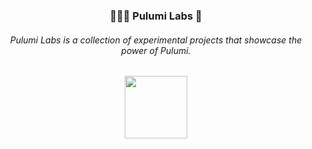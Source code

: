 <div align="center"> 
    <h3 class="topic-tag"> 👨🏻‍💻 Pulumi Labs 🔬 </h3>
    <h6> Pulumi Labs is a collection of experimental projects that showcase the power of Pulumi. </h6>
    <img src="https://get.pulumi.com/new/button.svg" width="100">
</div>


